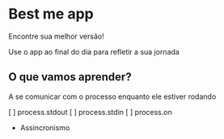 # Best me app

Encontre sua melhor versão!

Use o app ao final do dia para refletir a sua jornada

## O que vamos aprender?

A se comunicar com o processo enquanto ele estiver rodando

[ ] process.stdout
[ ] process.stdin
[ ] process.on

* Assincronismo